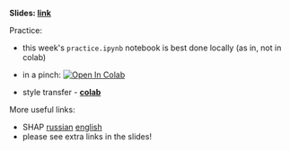 __Slides: [link](https://disk.yandex.ru/i/Q_wrkqNEXJ4ztA)__ 


Practice: 
- this week's `practice.ipynb` notebook is best done locally (as in, not in colab)
- in a pinch: [![Open In Colab](https://colab.research.google.com/assets/colab-badge.svg)](https://colab.research.google.com/github/yandexdataschool/Practical_DL/blob/spring23/week05_interpretability/practice.ipynb)

- style transfer - __[colab](https://colab.research.google.com/github/yandexdataschool/Practical_DL/blob/fall22/week05_interpretability/practice.ipynb)__


More useful links:
- SHAP [russian](https://www.youtube.com/watch?v=FEg7JiubxLU) [english](https://www.youtube.com/watch?v=ngOBhhINWb8)
- please see extra links in the slides!
